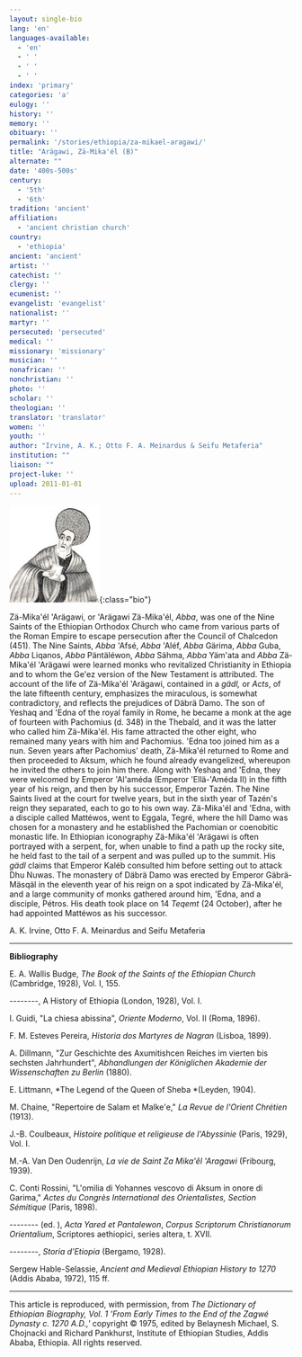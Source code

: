 ```yaml
---
layout: single-bio
lang: 'en'
languages-available:
  - 'en'
  - ' '
  - ' '
  - ' '
index: 'primary'
categories: 'a'
eulogy: ''
history: ''
memory: ''
obituary: ''
permalink: '/stories/ethiopia/za-mikael-aragawi/'
title: "Arägawi, Zä-Mika'él (B)"
alternate: ""
date: '400s-500s'
century:
  - '5th'
  - '6th'
tradition: 'ancient'
affiliation:
  - 'ancient christian church'
country:
  - 'ethiopia'
ancient: 'ancient'
artist: ''
catechist: ''
clergy: ''
ecumenist: ''
evangelist: 'evangelist'
nationalist: ''
martyr: ''
persecuted: 'persecuted'
medical: ''
missionary: 'missionary'
musician: ''
nonafrican: ''
nonchristian: ''
photo: ''
scholar: ''
theologian: ''
translator: 'translator'
women: ''
youth: ''
author: "Irvine, A. K.; Otto F. A. Meinardus & Seifu Metaferia"
institution: ""
liaison: ""
project-luke: ''
upload: 2011-01-01
---
```


![Za-Mikael Aragawi](/images/bio-pics/ethiopia/za-mika'el-aragawi/za_mikael.jpg){:class="bio"}

Z&auml;-Mika'&eacute;l 'Ar&auml;gawi, or 'Ar&auml;gawi Z&auml;-Mika'&eacute;l, *Abba*, was one of the Nine Saints of the Ethiopian Orthodox Church who came from various parts of the Roman Empire to escape persecution after the Council of Chalcedon (451). The Nine Saints, *Abba* 'Afsé, *Abba* 'Aléf, *Abba* Gärima, *Abba* Guba, *Abba* Liqanos, *Abba* Päntäléwon, *Abba* Sähma, *Abba* Yäm'ata and *Abba* Zä-Mika'él 'Arägawi were learned monks who revitalized Christianity in Ethiopia and to whom the Ge'ez version of the New Testament is attributed. The account of the life of Zä-Mika'él 'Arägawi, contained in a *gädl,* or *Acts*, of the late fifteenth century, emphasizes the miraculous, is somewhat contradictory, and reflects the prejudices of Däbrä Damo. The son of Yeshaq and 'Edna of the royal family in Rome, he became a monk at the age of fourteen with Pachomius (d. 348) in the Thebaîd, and it was the latter who called him Zä-Mika'él. His fame attracted the other eight, who remained many years with him and Pachomius. 'Edna too joined him as a nun. Seven years after Pachomius' death, Zä-Mika'él returned to Rome and then proceeded to Aksum, which he found already evangelized, whereupon he invited the others to join him there. Along with Yeshaq and 'Edna, they were welcomed by Emperor 'Al'améda (Emperor 'Ellä-'Améda II) in the fifth year of his reign, and then by his successor, Emperor Tazén. The Nine Saints lived at the court for twelve years, but in the sixth year of Tazén's reign they separated, each to go to his own way. Zä-Mika'él and 'Edna, with a disciple called Mattéwos, went to Eggala, Tegré, where the hill Damo was chosen for a monastery and he established the Pachomian or coenobitic monastic life. In Ethiopian iconography Zä-Mika'él 'Arägawi is often portrayed with a serpent, for, when unable to find a path up the rocky site, he held fast to the tail of a serpent and was pulled up to the summit. His *gädl* claims that Emperor Kaléb consulted him before setting out to attack Dhu Nuwas. The monastery of Däbrä Damo was erected by Emperor Gäbrä-Mäsqäl in the eleventh year of his reign on a spot indicated by Zä-Mika'él, and a large community of monks gathered around him, 'Edna, and a disciple, Pétros. His death took place on 14 *Teqemt* (24 October), after he had appointed Mattéwos as his successor.

A. K. Irvine, Otto F. A. Meinardus and Seifu Metaferia

---

**Bibliography**

E. A. Wallis Budge, *The Book of the Saints of the Ethiopian Church* (Cambridge, 1928), Vol. I, 155.

--------, A History of Ethiopia (London, 1928), Vol. I.

I. Guidi, "La chiesa abissina", *Oriente Moderno*, Vol. II (Roma, 1896).

F. M. Esteves Pereira, *Historia dos Martyres de Nagran* (Lisboa, 1899).

A. Dillmann, "Zur Geschichte des Axumitishcen Reiches im vierten bis sechsten Jahrhundert", *Abhandlungen der Königlichen Akademie der Wissenschaften zu Berlin* (1880).

E. Littmann, *The Legend of the Queen of Sheba *(Leyden, 1904).

M. Chaine, "Repertoire de Salam et Malke'e," *La Revue de l'Orient Chrétien* (1913).

J.-B. Coulbeaux, *Histoire politique et religieuse de l'Abyssinie* (Paris, 1929), Vol. I.

M.-A. Van Den Oudenrijn, *La vie de Saint Za Mika'êl 'Aragawi* (Fribourg, 1939).

C. Conti Rossini, "L'omilia di Yohannes vescovo di Aksum in onore di Garima," *Actes du Congrès International des Orientalistes, Section Sémitique* (Paris, 1898).

-------- (ed. ), *Acta Yared et Pantalewon*, *Corpus Scriptorum Christianorum Orientalium*, Scriptores aethiopici, series altera, t. XVII.

--------, *Storia d'Etiopia* (Bergamo, 1928).

Sergew Hable-Selassie, *Ancient and Medieval Ethiopian History to 1270* (Addis Ababa, 1972), 115 ff.

---

This article is reproduced, with permission, from *The Dictionary of Ethiopian Biography, Vol. 1 'From Early Times to the End of the Zagwé Dynasty c. 1270 A.D.,'* copyright &copy; 1975, edited by Belaynesh Michael, S. Chojnacki and Richard Pankhurst, Institute of Ethiopian Studies, Addis Ababa, Ethiopia.  All rights reserved.
